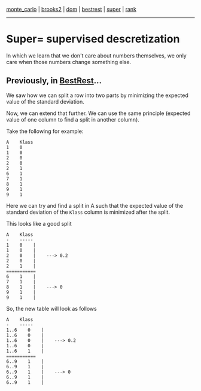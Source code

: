 [monte_carlo](monte_carlo.md) | [brooks2](brooks.md) | [dom](dom.md) | [bestrest](bestrest.md) | [super](super.md) | [rank](rank.md)

----

# Super= supervised descretization

In which we learn that we don't care about numbers themselves, we only care when those numbers change something else.

## Previously, in [BestRest](bestrest.md)...

We saw how we can split a row into two parts by minimizing the expected value of the standard deviation. 

Now, we can extend that further. We can use the same principle (expected value of one column to find a split in another column).

Take the following for example:
```
A    Klass
1    0
1    0
2    0
2    0
2    1
6    1
7    1
8    1
9    1
9    1
```

Here we can try and find a split in A such that the expected value of the standard deviation of the `Klass` column is minimized after the split.

This looks like a good split

```
A    Klass
-    -----
1    0    |
1    0    |
2    0    |    ---> 0.2
2    0    |
2    1    |
===========
6    1    |
7    1    |
8    1    |    ---> 0
9    1    |
9    1    |
```

So, the new table will look as follows

```
A    Klass
-    -----
1..6    0    |
1..6    0    |
1..6    0    |    ---> 0.2
1..6    0    |
1..6    1    |
===========
6..9    1    |
6..9    1    |
6..9    1    |    ---> 0
6..9    1    |
6..9    1    |
```
